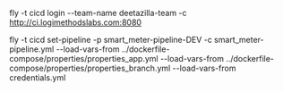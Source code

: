 fly -t cicd login --team-name deetazilla-team -c http://ci.logimethodslabs.com:8080

fly -t cicd set-pipeline -p smart_meter-pipeline-DEV -c smart_meter-pipeline.yml --load-vars-from ../dockerfile-compose/properties/properties_app.yml --load-vars-from ../dockerfile-compose/properties/properties_branch.yml --load-vars-from credentials.yml